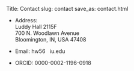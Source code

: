 Title: Contact
slug: contact
save_as: contact.html


- Address:  
    Luddy Hall 2115F  
    700 N. Woodlawn Avenue  
    Bloomington, IN, USA 47408

- Email: hw56<span><a title="MeekMark at English Wikipedia, Public domain, via Wikimedia Commons" href="https://commons.wikimedia.org/wiki/File:At_sign.svg"><img width="12" alt="" src="https://upload.wikimedia.org/wikipedia/commons/thumb/8/88/At_sign.svg/128px-At_sign.svg.png"></a></span>iu.edu

- ORCID: 0000-0002-1196-0918